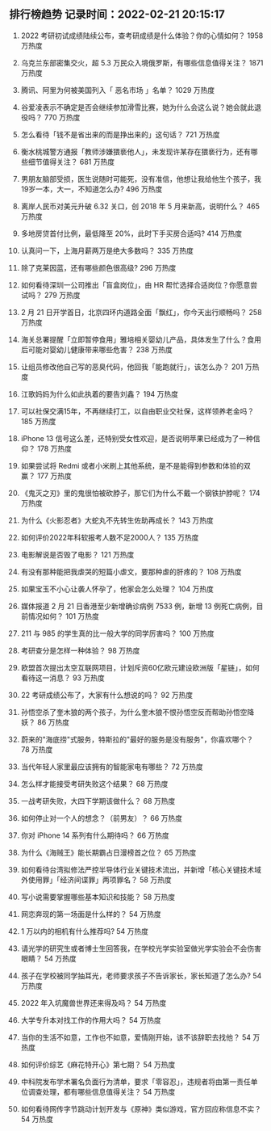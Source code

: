 
## 排行榜趋势 记录时间：2022-02-21 20:15:17
  
  1. 2022 考研初试成绩陆续公布，查考研成绩是什么体验？你的心情如何？ 1958 万热度
    
  2. 乌克兰东部密集交火，超 5.3 万民众入境俄罗斯，有哪些信息值得关注？ 1871 万热度
    
  3. 腾讯、阿里为何被美国列入「 恶名市场 」名单？ 1029 万热度
    
  4. 谷爱凌表示不确定是否会继续参加滑雪比赛，她为什么会这么说？她会就此退役吗？ 770 万热度
    
  5. 怎么看待「钱不是省出来的而是挣出来的」这句话？ 721 万热度
    
  6. 衡水桃城警方通报「教师涉嫌猥亵他人」，未发现许某存在猥亵行为，还有哪些细节值得关注？ 681 万热度
    
  7. 男朋友脑部受损，医生说随时可能死，没有准信，他想让我给他生个孩子，我19岁一本，大一，不知道怎么办? 496 万热度
    
  8. 离岸人民币对美元升破 6.32 关口，创 2018 年 5 月来新高，说明什么？ 465 万热度
    
  9. 多地房贷首付比例，最低降至 20%，此时下手买房合适吗? 414 万热度
    
  10. 认真问一下，上海月薪两万是绝大多数吗？ 335 万热度
    
  11. 除了克莱因蓝，还有哪些颜色很高级? 296 万热度
    
  12. 如何看待深圳一公司推出「盲盒岗位」，由 HR 帮忙选择合适岗位？你愿意尝试吗？ 279 万热度
    
  13. 2 月 21 日开学首日，北京四环内道路全面「飘红」，你今天出行顺畅吗？ 258 万热度
    
  14. 海关总署提醒「立即暂停食用」雅培相关婴幼儿产品，具体发生了什么？食用后可能对婴幼儿健康带来哪些危害？ 238 万热度
    
  15. 让组员修改他自己写的恶臭代码，他回我「能跑就行」，该怎么办？ 201 万热度
    
  16. 江歌妈妈为什么如此执着的要告刘鑫？ 194 万热度
    
  17. 可以社保交满15年，不再继续打工，以自由职业交社保，这样领养老金吗？ 185 万热度
    
  18. iPhone 13 信号这么差，还特别受女性欢迎，是否说明苹果已经成为了一种信仰？ 178 万热度
    
  19. 如果尝试将 Redmi 或者小米刷上其他系统，是不是能得到参数和体验的双赢？ 177 万热度
    
  20. 《鬼灭之刃》里的鬼很怕被砍脖子，那它们为什么不戴一个钢铁护脖呢？ 174 万热度
    
  21. 为什么《火影忍者》大蛇丸不先转生佐助再成长？ 143 万热度
    
  22. 如何评价2022年科软报考人数不足2000人？ 135 万热度
    
  23. 电影解说是否毁了电影？ 121 万热度
    
  24. 有没有那种能把我虐哭的短篇小虐文，要那种虐的肝疼的？ 108 万热度
    
  25. 如果宝玉不小心让袭人怀孕了，他家会怎么处理？ 104 万热度
    
  26. 媒体报道 2 月 21 日香港至少新增确诊病例 7533 例，新增 13 例死亡病例，目前情况如何？ 101 万热度
    
  27. 211 与 985 的学生真的比一般大学的同学厉害吗？ 100 万热度
    
  28. 考研查分是怎样一种体验？ 98 万热度
    
  29. 欧盟首次提出太空互联网项目，计划斥资60亿欧元建设欧洲版「星链」，如何看待这一消息？ 93 万热度
    
  30. 22 考研成绩公布了，大家有什么想说的吗？ 92 万热度
    
  31. 孙悟空杀了奎木狼的两个孩子，为什么奎木狼不恨孙悟空反而帮助孙悟空降妖？ 86 万热度
    
  32. 蔚来的"海底捞"式服务，特斯拉的"最好的服务是没有服务"，你喜欢哪个？ 78 万热度
    
  33. 当代年轻人家里最应该拥有的智能家电有哪些？ 72 万热度
    
  34. 怎么样才能接受考研失败这个结果？ 68 万热度
    
  35. 一战考研失败，大四下学期该做什么？ 68 万热度
    
  36. 如何停止对一个人的想念？（前男友）？ 66 万热度
    
  37. 你对 iPhone 14 系列有什么期待吗？ 66 万热度
    
  38. 为什么《海贼王》能长期霸占日漫榜首之位？ 65 万热度
    
  39. 如何看待台湾拟修法严控半导体行业关键技术流出，并新增「核心关键技术域外使用罪」「经济间谍罪」两项罪名？ 58 万热度
    
  40. 写小说需要掌握哪些基本知识和技能？ 58 万热度
    
  41. 网恋奔现的第一场面是什么样的？ 54 万热度
    
  42. 1 万以内的相机有什么推荐吗? 54 万热度
    
  43. 请光学的研究生或者博士生回答我，在学校光学实验室做光学实验会不会伤害眼睛？ 54 万热度
    
  44. 孩子在学校被同学抽耳光，老师要求孩子不告诉家长，家长知道了怎么办? 54 万热度
    
  45. 2022 年入坑魔兽世界还来得及吗？ 54 万热度
    
  46. 大学专升本对找工作的作用大吗？ 54 万热度
    
  47. 当你的生活不如意，工作也不如意，爱情刚开始，该不该辞职去找他？ 54 万热度
    
  48. 如何评价综艺《麻花特开心》第七期？ 54 万热度
    
  49. 中科院发布学术署名负面行为清单，要求「零容忍」，违规者将由第一责任单位调查处理，都有哪些信息值得关注？ 54 万热度
    
  50. 如何看待网传字节跳动计划开发与《原神》类似游戏，官方回应称信息不实？ 54 万热度
    